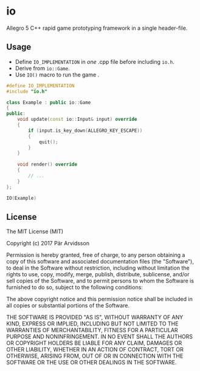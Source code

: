 # io

Allegro 5 C++ rapid game prototyping framework in a single header-file.

## Usage

* Define `IO_IMPLEMENTATION` in *one* .cpp file before including `io.h`.
* Derive from `io::Game`.
* Use `IO()` macro to run the game .

```cpp
#define IO_IMPLEMENTATION
#include "io.h"

class Example : public io::Game
{
public:
    void update(const io::Input& input) override
    {
        if (input.is_key_down(ALLEGRO_KEY_ESCAPE))
        {
            quit();
        }
    }
    
    void render() override
    {
        // ...
    }
};

IO(Example)
```

## License
 
The MIT License (MIT)

Copyright (c) 2017 Pär Arvidsson

Permission is hereby granted, free of charge, to any person obtaining a copy of this software and associated documentation files (the "Software"), to deal in the Software without restriction, including without limitation the rights to use, copy, modify, merge, publish, distribute, sublicense, and/or sell copies of the Software, and to permit persons to whom the Software is furnished to do so, subject to the following conditions:

The above copyright notice and this permission notice shall be included in all copies or substantial portions of the Software.

THE SOFTWARE IS PROVIDED "AS IS", WITHOUT WARRANTY OF ANY KIND, EXPRESS OR IMPLIED, INCLUDING BUT NOT LIMITED TO THE WARRANTIES OF MERCHANTABILITY, FITNESS FOR A PARTICULAR PURPOSE AND NONINFRINGEMENT. IN NO EVENT SHALL THE AUTHORS OR COPYRIGHT HOLDERS BE LIABLE FOR ANY CLAIM, DAMAGES OR OTHER LIABILITY, WHETHER IN AN ACTION OF CONTRACT, TORT OR OTHERWISE, ARISING FROM, OUT OF OR IN CONNECTION WITH THE SOFTWARE OR THE USE OR OTHER DEALINGS IN THE SOFTWARE.
